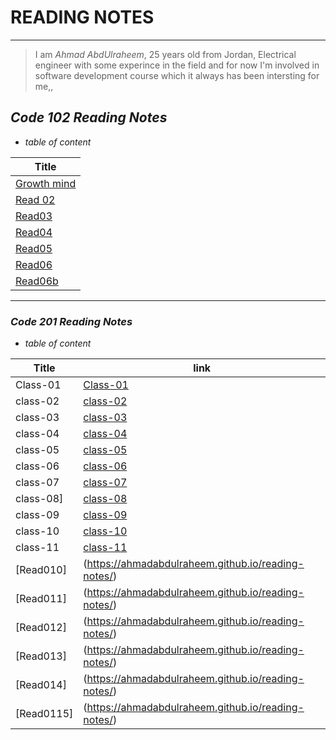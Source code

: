 # READING NOTES
___
> I am *Ahmad AbdUlraheem*, 25 years old from Jordan, Electrical engineer with some experince in the field and for now I'm involved in software development course which it always has been intersting for me,, 

## ***Code 102 Reading Notes*** 
* *table of content*

| **Title**    | 
| ------------- |
|  [Growth mind](https://ahmadabdulraheem.github.io/reading-notes/growthMind)| 
| [Read 02](https://ahmadabdulraheem.github.io/reading-notes/read02)  |
| [Read03](https://ahmadabdulraheem.github.io/reading-notes/read03) |
| [Read04](https://ahmadabdulraheem.github.io/reading-notes/read04) | 
|[Read05](https://ahmadabdulraheem.github.io/reading-notes/read05) | 
| [Read06](https://ahmadabdulraheem.github.io/reading-notes/read06) | 
|[Read06b](https://ahmadabdulraheem.github.io/reading-notes/read06b) |


________
### ***Code 201 Reading Notes***
* *table of content*

| **Title**    | **link** |
| ------------- |------|
|  Class-01 | [Class-01](https://ahmadabdulraheem.github.io/reading-notes/class-01) | 
| class-02 | [class-02](https://ahmadabdulraheem.github.io/reading-notes/class-02)  |
| class-03 | [class-03](https://ahmadabdulraheem.github.io/reading-notes/class-03) |
| class-04 | [class-04](https://ahmadabdulraheem.github.io/reading-notes/class-04) | 
| class-05 | [class-05](https://ahmadabdulraheem.github.io/reading-notes/class-05) | 
| class-06 | [class-06](https://ahmadabdulraheem.github.io/reading-notes/class-06) | 
| class-07 | [class-07](https://ahmadabdulraheem.github.io/reading-notes/class-07) |
| class-08] | [class-08](https://ahmadabdulraheem.github.io/reading-notes/class-08) |
| class-09 | [class-09](https://ahmadabdulraheem.github.io/reading-notes/class-09) |
| class-10 | [class-10](https://ahmadabdulraheem.github.io/reading-notes/class-10) | 
| class-11| [class-11](https://ahmadabdulraheem.github.io/reading-notes/class-11) | 
| [Read010] | (https://ahmadabdulraheem.github.io/reading-notes/) | 
|[Read011]|(https://ahmadabdulraheem.github.io/reading-notes/) |
 |[Read012]|(https://ahmadabdulraheem.github.io/reading-notes/) |
| [Read013]|(https://ahmadabdulraheem.github.io/reading-notes/) | 
|[Read014]|(https://ahmadabdulraheem.github.io/reading-notes/) | 
| [Read0115]|(https://ahmadabdulraheem.github.io/reading-notes/) | 
